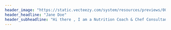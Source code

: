 ```yaml
---
header_image: "https://static.vecteezy.com/system/resources/previews/000/677/302/non_2x/abstract-technology-banner-background.jpg"
header_headline: "Jane Doe"
header_subheadline: "Hi there , I am a Nutrition Coach & Chef Consultant"
---
```

